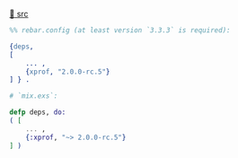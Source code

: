[src/gh]: https://github.com/Appliscale/xprof.git "(Languages: Erlang 50.7%, JavaScript 47.8%, Other 1.5%) A visual tracer and profiler for Erlang and Elixir. / Erlang 和 Elixir 的可视化跟踪器和分析器。"

[🦪 src][src/gh]

~~~ erlang
%% rebar.config (at least version `3.3.3` is required):

{deps, 
[
    ... , 
    {xprof, "2.0.0-rc.5"}
] } .
~~~

~~~ elixir
# `mix.exs`:

defp deps, do: 
( [
    ... , 
    {:xprof, "~> 2.0.0-rc.5"}
] )
~~~
